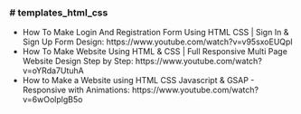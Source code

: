 <div>
    <h3># templates_html_css</h3>
    <ul>
        <li>How To Make Login And Registration Form Using HTML CSS | Sign In & Sign Up Form Design: https://www.youtube.com/watch?v=v95sxoEUQpI</li>
        <li>How To Make Website Using HTML & CSS | Full Responsive Multi Page Website Design Step by Step: https://www.youtube.com/watch?v=oYRda7UtuhA</li>
        <li>How to Make a Website using HTML CSS Javascript & GSAP - Responsive with Animations: https://www.youtube.com/watch?v=6wOolplgB5o</li>
    </ul>
    
</div>
